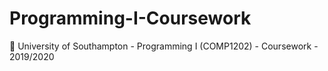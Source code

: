 # Programming-I-Coursework
:school: University of Southampton - Programming I (COMP1202) - Coursework - 2019/2020
